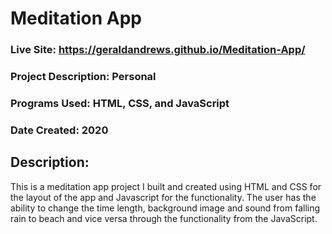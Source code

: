 # Meditation App
### Live Site: https://geraldandrews.github.io/Meditation-App/

### Project Description: Personal
### Programs Used: HTML, CSS, and JavaScript
### Date Created: 2020

## Description:
This is a meditation app project I built and created using HTML and CSS for the layout of the app and Javascript for the functionality. The user has the ability to change the time length, background image and sound from falling rain to beach and vice versa through the functionality from the JavaScript.
